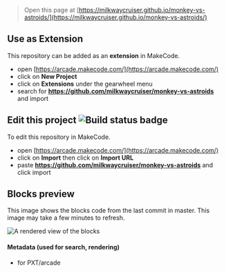  


> Open this page at [https://milkwaycruiser.github.io/monkey-vs-astroids/](https://milkwaycruiser.github.io/monkey-vs-astroids/)

## Use as Extension

This repository can be added as an **extension** in MakeCode.

* open [https://arcade.makecode.com/](https://arcade.makecode.com/)
* click on **New Project**
* click on **Extensions** under the gearwheel menu
* search for **https://github.com/milkwaycruiser/monkey-vs-astroids** and import

## Edit this project ![Build status badge](https://github.com/milkwaycruiser/monkey-vs-astroids/workflows/MakeCode/badge.svg)

To edit this repository in MakeCode.

* open [https://arcade.makecode.com/](https://arcade.makecode.com/)
* click on **Import** then click on **Import URL**
* paste **https://github.com/milkwaycruiser/monkey-vs-astroids** and click import

## Blocks preview

This image shows the blocks code from the last commit in master.
This image may take a few minutes to refresh.

![A rendered view of the blocks](https://github.com/milkwaycruiser/monkey-vs-astroids/raw/master/.github/makecode/blocks.png)

#### Metadata (used for search, rendering)

* for PXT/arcade
<script src="https://makecode.com/gh-pages-embed.js"></script><script>makeCodeRender("{{ site.makecode.home_url }}", "{{ site.github.owner_name }}/{{ site.github.repository_name }}");</script>
